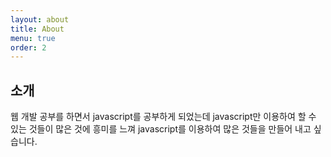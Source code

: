 ```yaml
---
layout: about
title: About
menu: true
order: 2
---
```


## 소개

웹 개발 공부를 하면서 javascript를 공부하게 되었는데 javascript만 이용하여 할 수 있는 것들이 많은 것에 흥미를 느껴
javascript를 이용하여 많은 것들을 만들어 내고 싶습니다.
